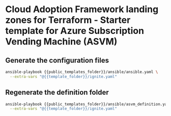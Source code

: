 # Cloud Adoption Framework landing zones for Terraform - Starter template for Azure Subscription Vending Machine (ASVM)

## Generate the configuration files

```bash
ansible-playbook {{public_templates_folder}}/ansible/ansible.yaml \
  --extra-vars "@{{template_folder}}/ignite.yaml"

```

## Regenerate the definition folder

```bash
ansible-playbook {{public_templates_folder}}/ansible/asvm_definition.yaml \
  --extra-vars "@{{template_folder}}/ignite.yaml"

```